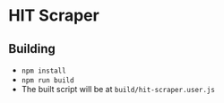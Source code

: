 # HIT Scraper

## Building

- `npm install`
- `npm run build`
- The built script will be at `build/hit-scraper.user.js`
